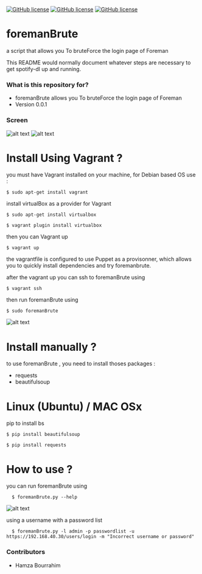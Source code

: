 [![GitHub license](https://img.shields.io/badge/license-GPLv2-blue.svg)](https://raw.githubusercontent.com/Facetracker-project/facetracker-core/master/COPYING)
[![GitHub license](https://img.shields.io/badge/author-naper-blue.svg)](https://raw.githubusercontent.com/Facetracker-project/facetracker-core/master/COPYING)
[![GitHub license](https://img.shields.io/badge/version-0.0.1-orange.svg)](https://raw.githubusercontent.com/Facetracker-project/facetracker-core/master/COPYING)
# foremanBrute
a script that allows you To bruteForce the login page of Foreman

This README would normally document whatever steps are necessary to get spotify-dl up and running.

### What is this repository for? ###

* foremanBrute allows you To bruteForce the login page of Foreman
* Version 0.0.1

### Screen ###

![alt text](https://nsa40.casimages.com/img/2019/01/16/190116014227605236.png "foremanBrute screen0")
![alt text](https://nsa40.casimages.com/img/2019/01/16/190116014227872813.png "foremanBrute screen1")

# Install Using Vagrant ?
you must have Vagrant installed on your machine, for Debian based OS use :

    $ sudo apt-get install vagrant
    
install virtualBox as a provider for Vagrant

    $ sudo apt-get install virtualbox
    
    $ vagrant plugin install virtualbox
    
then you can Vagrant up

    $ vagrant up
    
the vagrantfile is configured to use Puppet as a provisonner, which allows you to quickly install dependencies and try foremanbrute.

after the vagrant up you can ssh to foremanBrute using

    $ vagrant ssh
    
then run foremanBrute using 

    $ sudo foremanBrute
    
![alt text](https://nsa40.casimages.com/img/2019/01/16/190116015010818105.png "foremanBrute vagrant")

# Install manually ?
to use foremanBrute , you need to install thoses packages :
  * requests
  * beautifulsoup
  
# Linux (Ubuntu) / MAC OSx
pip to install bs
  
    $ pip install beautifulsoup
    
    $ pip install requests
    
    
# How to use ?
you can run foremanBrute using 

      $ foremanBrute.py --help
      
![alt text](https://nsa40.casimages.com/img/2019/01/16/190116020409791640.png "foremanBrute help")

using a username with a password list

      $ foremanBrute.py -l admin -p passwordlist -u https://192.168.40.30/users/login -m "Incorrect username or password"

### Contributors ###

* Hamza Bourrahim

